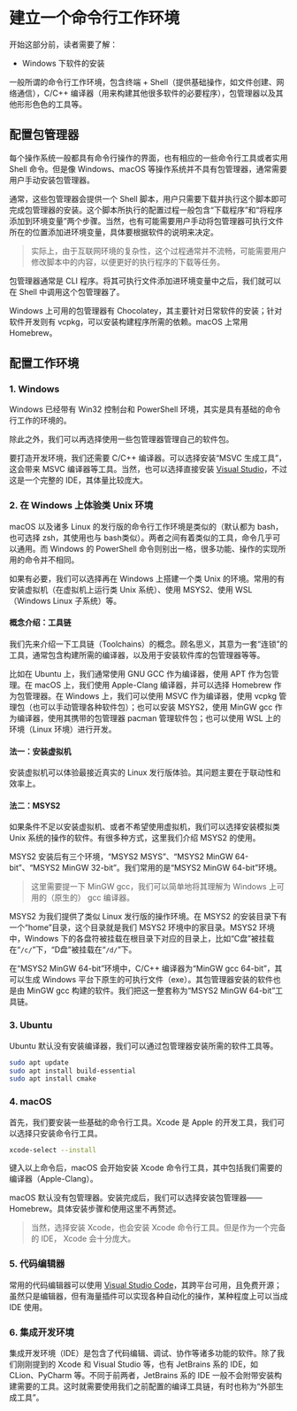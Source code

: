 # 建立一个命令行工作环境

开始这部分前，读者需要了解：

- Windows 下软件的安装

一般所谓的命令行工作环境，包含终端 + Shell（提供基础操作，如文件创建、网络通信），C/C++ 编译器（用来构建其他很多软件的必要程序），包管理器以及其他形形色色的工具等。

## 配置包管理器

每个操作系统一般都具有命令行操作的界面，也有相应的一些命令行工具或者实用 Shell 命令。但是像 Windows、macOS 等操作系统并不具有包管理器，通常需要用户手动安装包管理器。

通常，这些包管理器会提供一个 Shell 脚本，用户只需要下载并执行这个脚本即可完成包管理器的安装。这个脚本所执行的配置过程一般包含“下载程序”和“将程序添加到环境变量”两个步骤。当然，也有可能需要用户手动将包管理器可执行文件所在的位置添加进环境变量，具体要根据软件的说明来决定。

> 实际上，由于互联网环境的复杂性，这个过程通常并不流畅，可能需要用户修改脚本中的内容，以便更好的执行程序的下载等任务。

包管理器通常是 CLI 程序。将其可执行文件添加进环境变量中之后，我们就可以在 Shell 中调用这个包管理器了。

Windows 上可用的包管理器有 Chocolatey，其主要针对日常软件的安装；针对软件开发则有 vcpkg，可以安装构建程序所需的依赖。macOS 上常用 Homebrew。

## 配置工作环境

### 1. Windows

Windows 已经带有 Win32 控制台和 PowerShell 环境，其实是具有基础的命令行工作的环境的。

除此之外，我们可以再选择使用一些包管理器管理自己的软件包。

要打造开发环境，我们还需要 C/C++ 编译器。可以选择安装“MSVC 生成工具”，这会带来 MSVC 编译器等工具。当然，也可以选择直接安装 [Visual Studio](https://visualstudio.microsoft.com/)，不过这是一个完整的 IDE，其体量比较庞大。


### 2. 在 Windows 上体验类 Unix 环境

macOS 以及诸多 Linux 的发行版的命令行工作环境是类似的（默认都为 bash，也可选择 zsh，其使用也与 bash类似）。两者之间有着类似的工具，命令几乎可以通用。而 Windows 的 PowerShell 命令则别出一格，很多功能、操作的实现所用的命令并不相同。

如果有必要，我们可以选择再在 Windows 上搭建一个类 Unix 的环境。常用的有安装虚拟机（在虚拟机上运行类 Unix 系统）、使用 MSYS2、使用 WSL（Windows Linux 子系统）等。

#### 概念介绍：工具链

我们先来介绍一下工具链（Toolchains）的概念。顾名思义，其意为一套“连锁”的工具，通常包含构建所需的编译器，以及用于安装软件库的包管理器等等。

比如在 Ubuntu 上，我们通常使用 GNU GCC 作为编译器，使用 APT 作为包管理。在 macOS 上，我们使用 Apple-Clang 编译器，并可以选择 Homebrew 作为包管理器。在 Windows 上，我们可以使用 MSVC 作为编译器，使用 vcpkg 管理包（也可以手动管理各种软件包）；也可以安装 MSYS2，使用 MinGW gcc 作为编译器，使用其携带的包管理器 pacman 管理软件包；也可以使用 WSL 上的环境（Linux 环境）进行开发。

#### 法一：安装虚拟机

安装虚拟机可以体验最接近真实的 Linux 发行版体验。其问题主要在于联动性和效率上。

#### 法二：MSYS2

如果条件不足以安装虚拟机、或者不希望使用虚拟机，我们可以选择安装模拟类 Unix 系统的操作的软件。有很多种方式，这里我们介绍 MSYS2 的使用。

MSYS2 安装后有三个环境，“MSYS2 MSYS”、“MSYS2 MinGW 64-bit”、“MSYS2 MinGW 32-bit”。我们常用的是“MSYS2 MinGW 64-bit”环境。

> 这里需要提一下 MinGW gcc，我们可以简单地将其理解为 Windows 上可用的（原生的） gcc 编译器。

MSYS2 为我们提供了类似 Linux 发行版的操作环境。在 MSYS2 的安装目录下有一个“home”目录，这个目录就是我们 MSYS2 环境中的家目录。MSYS2 环境中，Windows 下的各盘符被挂载在根目录下对应的目录上，比如“C盘”被挂载在“`/c/`”下，“D盘”被挂载在“`/d/`”下。

在“MSYS2 MinGW 64-bit”环境中，C/C++ 编译器为“MinGW gcc 64-bit”，其可以生成 Windows 平台下原生的可执行文件（exe）。其包管理器安装的软件也是由 MinGW gcc 构建的软件。我们把这一整套称为“MSYS2 MinGW 64-bit”工具链。

### 3. Ubuntu

Ubuntu 默认没有安装编译器，我们可以通过包管理器安装所需的软件工具等。

```bash
sudo apt update
sudo apt install build-essential
sudo apt install cmake
```

### 4. macOS

首先，我们要安装一些基础的命令行工具。Xcode 是 Apple 的开发工具，我们可以选择只安装命令行工具。

```bash
xcode-select --install
```

键入以上命令后，macOS 会开始安装 Xcode 命令行工具，其中包括我们需要的编译器（Apple-Clang）。

macOS 默认没有包管理器。安装完成后，我们可以选择安装包管理器——Homebrew。具体安装步骤和使用这里不再赘述。

> 当然，选择安装 Xcode，也会安装 Xcode 命令行工具。但是作为一个完备的 IDE， Xcode 会十分庞大。

### 5. 代码编辑器

常用的代码编辑器可以使用 [Visual Studio Code](code.visualstudio.com)，其跨平台可用，且免费开源；虽然只是编辑器，但有海量插件可以实现各种自动化的操作，某种程度上可以当成 IDE 使用。

### 6. 集成开发环境

集成开发环境（IDE）是包含了代码编辑、调试、协作等诸多功能的软件。除了我们刚刚提到的 Xcode 和 Visual Studio 等，也有 JetBrains 系的 IDE，如 CLion、PyCharm 等。不同于前两者，JetBrains 系的 IDE 一般不会附带安装构建需要的工具。这时就需要使用我们之前配置的编译工具链，有时也称为“外部生成工具”。
